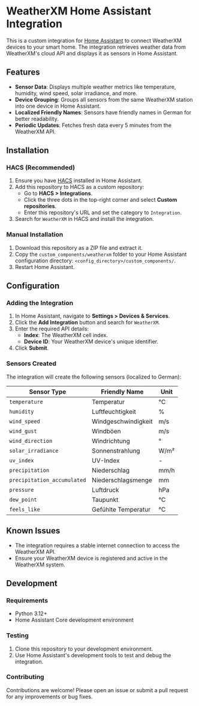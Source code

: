 # WeatherXM Home Assistant Integration

This is a custom integration for [Home Assistant](https://www.home-assistant.io/) to connect WeatherXM devices to your smart home. The integration retrieves weather data from WeatherXM's cloud API and displays it as sensors in Home Assistant.

## Features

- **Sensor Data**: Displays multiple weather metrics like temperature, humidity, wind speed, solar irradiance, and more.
- **Device Grouping**: Groups all sensors from the same WeatherXM station into one device in Home Assistant.
- **Localized Friendly Names**: Sensors have friendly names in German for better readability.
- **Periodic Updates**: Fetches fresh data every 5 minutes from the WeatherXM API.

## Installation

### HACS (Recommended)
1. Ensure you have [HACS](https://hacs.xyz/) installed in Home Assistant.
2. Add this repository to HACS as a custom repository:
   - Go to **HACS > Integrations**.
   - Click the three dots in the top-right corner and select **Custom repositories**.
   - Enter this repository's URL and set the category to `Integration`.
3. Search for `WeatherXM` in HACS and install the integration.

### Manual Installation
1. Download this repository as a ZIP file and extract it.
2. Copy the `custom_components/weatherxm` folder to your Home Assistant configuration directory: `<config_directory>/custom_components/`.
3. Restart Home Assistant.

## Configuration

### Adding the Integration
1. In Home Assistant, navigate to **Settings > Devices & Services**.
2. Click the **Add Integration** button and search for `WeatherXM`.
3. Enter the required API details:
   - **Index**: The WeatherXM cell index.
   - **Device ID**: Your WeatherXM device's unique identifier.
4. Click **Submit**.

### Sensors Created
The integration will create the following sensors (localized to German):

| Sensor Type               | Friendly Name            | Unit                |
|---------------------------|--------------------------|---------------------|
| `temperature`             | Temperatur              | °C                 |
| `humidity`                | Luftfeuchtigkeit        | %                  |
| `wind_speed`              | Windgeschwindigkeit     | m/s                |
| `wind_gust`               | Windböen                | m/s                |
| `wind_direction`          | Windrichtung            | °                  |
| `solar_irradiance`        | Sonnenstrahlung         | W/m²               |
| `uv_index`                | UV-Index               | -                  |
| `precipitation`           | Niederschlag            | mm/h               |
| `precipitation_accumulated` | Niederschlagsmenge    | mm                 |
| `pressure`                | Luftdruck               | hPa                |
| `dew_point`               | Taupunkt                | °C                 |
| `feels_like`              | Gefühlte Temperatur     | °C                 |

## Known Issues

- The integration requires a stable internet connection to access the WeatherXM API.
- Ensure your WeatherXM device is registered and active in the WeatherXM system.

## Development

### Requirements
- Python 3.12+
- Home Assistant Core development environment

### Testing
1. Clone this repository to your development environment.
2. Use Home Assistant's development tools to test and debug the integration.

### Contributing
Contributions are welcome! Please open an issue or submit a pull request for any improvements or bug fixes.
